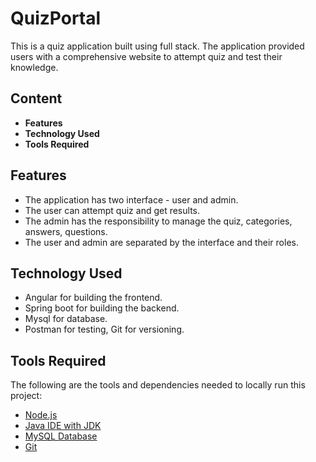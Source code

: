 # QuizPortal

This is a quiz application built using full stack. The application provided users with a comprehensive website to attempt quiz and test their knowledge.

## Content

* **Features**
* **Technology Used**
* **Tools Required**

## Features

* The application has two interface - user and admin.
* The user can attempt quiz and get results.
* The admin has the responsibility to manage the quiz, categories, answers, questions.
* The user and admin are separated by the interface and their roles.

## Technology Used

* Angular for building the frontend.
* Spring boot for building the backend.
* Mysql for database.
* Postman for testing, Git for versioning.

## Tools Required

The following are the tools and dependencies needed to locally run this project:

* [Node.js](https://nodejs.org/en/)
* [Java IDE with JDK](https://www.jetbrains.com/idea/download/)
* [MySQL Database](https://dev.mysql.com/downloads/mysql/)
* [Git](https://git-scm.com/downloads/)

